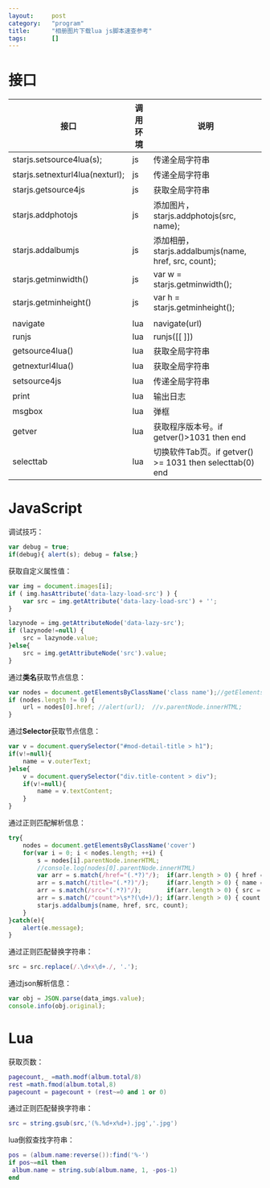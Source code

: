 ```yaml
---
layout:		post
category:	"program"
title:		"相册图片下载lua js脚本速查参考"
tags:		[]
---
```


# 接口

| 接口                            | 调用环境 | 说明                                                     |
| ------------------------------- | -------- | -------------------------------------------------------- |
| starjs.setsource4lua(s);        | js       | 传递全局字符串                                           |
| starjs.setnexturl4lua(nexturl); | js       | 传递全局字符串                                           |
| starjs.getsource4js             | js       | 获取全局字符串                                           |
| starjs.addphotojs               | js       | 添加图片，starjs.addphotojs(src, name);                  |
| starjs.addalbumjs               | js       | 添加相册，starjs.addalbumjs(name, href, src, count);     |
| starjs.getminwidth()            | js       | var w = starjs.getminwidth();                            |
| starjs.getminheight()           | js       | var h = starjs.getminheight();                           |
|                                 |          |                                                          |
| navigate                        | lua      | navigate(url)                                            |
| runjs                           | lua      | runjs([[  ]])                                            |
| getsource4lua()                 | lua      | 获取全局字符串                                           |
| getnexturl4lua()                | lua      | 获取全局字符串                                           |
| setsource4js                    | lua      | 传递全局字符串                                           |
| print                           | lua      | 输出日志                                                 |
| msgbox                          | lua      | 弹框                                                     |
| getver                          | lua      | 获取程序版本号。if getver()>1031 then end                |
| selecttab                       | lua      | 切换软件Tab页。if getver() >= 1031 then selecttab(0) end |



# JavaScript

调试技巧：

```js
var debug = true;
if(debug){ alert(s); debug = false;}
```

获取自定义属性值：

```js
var img = document.images[i];
if ( img.hasAttribute('data-lazy-load-src') ) {
    var src = img.getAttribute('data-lazy-load-src') + '';
}

lazynode = img.getAttributeNode('data-lazy-src');
if (lazynode!=null) {
    src = lazynode.value;
}else{
    src = img.getAttributeNode('src').value;
}
```

通过**类名**获取节点信息：

```js
var nodes = document.getElementsByClassName('class name');//getElementsByTagName
if (nodes.length != 0) {
    url = nodes[0].href; //alert(url);	//v.parentNode.innerHTML;
}
```

通过**Selector**获取节点信息：

```js
var v = document.querySelector("#mod-detail-title > h1");
if(v!=null){
    name = v.outerText;
}else{
    v = document.querySelector("div.title-content > div");
    if(v!=null){
        name = v.textContent;
    }
}
```

通过正则匹配解析信息：

```js
try{
	nodes = document.getElementsByClassName('cover')
	for(var i = 0; i < nodes.length; ++i) {
		s = nodes[i].parentNode.innerHTML;
		//console.log(nodes[0].parentNode.innerHTML)
		var arr = s.match(/href="(.*?)"/); 	if(arr.length > 0) { href = arr[1]; }
		arr = s.match(/title="(.*?)"/); 	if(arr.length > 0) { name = arr[1]; }
		arr = s.match(/src="(.*?)"/);		if(arr.length > 0) { src = arr[1]; }
		arr = s.match(/"count">\s*?(\d+)/);	if(arr.length > 0) { count = parseInt(arr[1]); }
		starjs.addalbumjs(name, href, src, count);
	}
}catch(e){
	alert(e.message);
}
```

通过正则匹配替换字符串：

```js
src = src.replace(/.\d+x\d+./, '.');
```

通过json解析信息：

```js
var obj = JSON.parse(data_imgs.value);
console.info(obj.original);
```



# Lua

获取页数：

```lua
pagecount,_ =math.modf(album.total/8) 
rest =math.fmod(album.total,8)
pagecount = pagecount + (rest~=0 and 1 or 0)
```

通过正则匹配替换字符串：

```lua
src = string.gsub(src,'(%.%d+x%d+).jpg','.jpg')
```

lua倒叙查找字符串：

```lua
pos = (album.name:reverse()):find('%-')
if pos~=nil then
 album.name = string.sub(album.name, 1, -pos-1)
end
```

